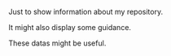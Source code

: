 Just to show information about my repository.

It might also display some guidance.

These datas might be useful.
